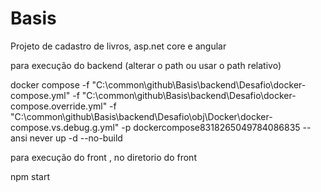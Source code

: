 # Basis
Projeto de cadastro de livros, asp.net core e angular

para execução do backend (alterar o path ou usar o path relativo)

docker compose  -f "C:\common\github\Basis\backend\Desafio\docker-compose.yml" -f "C:\common\github\Basis\backend\Desafio\docker-compose.override.yml" -f "C:\common\github\Basis\backend\Desafio\obj\Docker\docker-compose.vs.debug.g.yml" -p dockercompose8318265049784086835 --ansi never up -d --no-build

para execução do front , no diretorio do front

npm start
